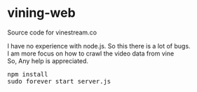 vining-web
==========

Source code for vinestream.co  

I have no experience with node.js. So this there is a lot of bugs.  
I am more focus on how to crawl the video data from vine  
So, Any help is appreciated.  

<pre>
npm install  
sudo forever start server.js  
</pre>

